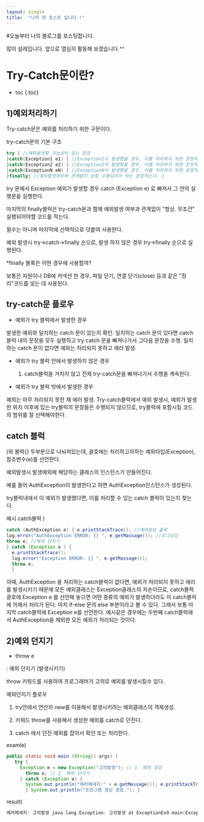 ```yaml
---
layout: single
title:  "나의 첫 포스트 입니다.!"
---
```


#오늘부터 나의 블로그를 포스팅합니다.

많이 설레입니다. 앞으로 열심히 활동해 보겠습니다.^^

# Try-Catch문이란?


* toc
{:toc}


## 1)예외처리하기

Try-catch문은 예외를 처리하기 위한 구문이다. 

try-catch문의 기본 구조 
~~~java
try { //예외발생할 가능성이 있는 문장 
}catch(Exception1 e1) { //Exception1이 발생했을 경우, 이를 처리하지 위한 문장적는다. //보통 이곳에 예외메세지를 출력하고 로그로 남김. 
}catch(Exception2 e2) { //Exception2이 발생했을 경우, 이를 처리하지 위한 문장적는다. 
}catch(ExceptionN eN) { //ExceptionN이 발생했을 경우, 이를 처리하지 위한 문장적는다. 
}finally{ //예외발생여부에 관계없이 상항 수행되어야 하는 문장적는다. }
~~~

try 문에서 Exception 예외가 발생할 경우 catch (Exception e) 로 빠져서 그 안의 실행문을 실행한다.

마지막의 finally블럭은 try-catch문과 함께 예외발생 여부과 관계없이 "항상. 무조건" 실행되어야할 코드를 적는다.

필수는 아니며 마지막에 선택적으로 덧붙여 사용한다.

예외 발생시 try->catch->finally 순으로,  발생 하지 않은 경우 try->finally 순으로 실행된다.  

 

*finally 블록은 어떤 경우에 사용할까?

 보통은 자원이나 DB에 커넥션 한 경우, 파일 닫기, 연결 닫기(close) 등과 같은 "정리"코드를 넣는 데 사용된다.



## try-catch문 플로우 
- 예외가 try 블럭에서 발생한 경우

 발생한 예외와 일치하는 catch 문이 있는지 확인. 
 일치하는 catch 문이 있다면 catch 블럭 내의 문장을 모두 실행하고 try catch 문을 빠져나가서 그다음 문장을 수행.
 일치하는 catch 문이 없다면 예외는 처리되지 못하고 에러 발생.
- 예외가 try 블럭 안에서 발생하지 않은 경우

  1. catch블럭을 거치지 않고 전체 try-catch문을 빠져나가서 수행을 계속한다. 

 

- 예외가 try 블럭 밖에서 발생한 경우

 예외는 아무 처리되지 못한 채 에러 발생.
Try-catch블럭에서 예외 발생시, 예외가 발생한 위치 이후에 있는 try블럭의 문장들은 수행되지 않으므로, try블럭에 포함시킬 코드의 범위를 잘 선택해야한다. 

## catch 블럭 
)와 블럭{} 두부분으로 나눠져있는데, 괄호에는 처리하고자하는 예외타입(Exception), 참조변수(e)를 선언한다.

예외발생시 발생예외에 해당하는 클래스의 인스턴스가 만들어진다.

예를 들어 AuthException이 발생한다고 하면 AuthException인스턴스가 생성된다. 

try블럭내에서 이 예외가 발생했다면, 이를 처리할 수 있는 catch 블럭이 있는지 찾는다. 

예시 catch블럭 )
~~~java 
catch (AuthException e) { e.printStackTrace(); //예외정보 출력 
log.error("AuthException ERROR: {} ", e.getMassage()); //로그남김 
throw e; //예외 던지기 
} catch (Exception e ) { 
  e.printStackTrace(); 
  log.error("Exception ERROR: {} ", e.getMassage()); 
  throw e; 
  }
~~~

 이때, AuthException 을 처리하는 catch블럭이 없다면, 예외가 처리되지 못하고 에러를 발생시키기 때문에
 모든 예외클래스는 Exception클래스의 자손이므로, catch블럭 괄호에 Exception e 를 선언해 놓으면 
 어떤 종류의 예외가 발생하더라도 이 catch블럭에 의해서 처리가 된다. 마치 if-else 문의 else 부분이라고 볼 수 있다.
 그래서 보통 마지막 catch블럭에 Exception e를 선언한다. 
 예시같은 경우에는 두번째 catch블럭에서 AuthException을 제외한 모든 예외가 처리되는 것이다.


## 2)예외 던지기
* throw e

: 예외 던지기 (발생시키기)

throw 키워드를  사용하여 프로그래머가 고의로 예외를 발생시킬수 있다.

 

예외던지기 플로우 

1. try안에서 연산자 new를 이용해서 발생시키려는 예외클래스의 객체생성.

2. 키워드 throw를 사용해서 생성한 예외를 catch로 던진다. 

3. catch 에서 던진 예외를 잡아서 확인 또는 처리한다. 


examle)
```java 
public static void main (String[] args) {
   try { 
     Exception e = new Exception("고의발생"); // 1. 예외 생성 
       throw e; // 2. 예외 던지기 
     } catch (Exception e) { 
       System.out.println("에러메세지:" + e.getMessage()); e.printStackTrace(); //예외정보 출력 
       } System.out.println("프로그램 정상 종료."); }
```
result) 
```c
에러메세지: 고의발생 java.lang.Exception: 고의발생 at ExceptionEx9.main(ExceptionEx9.java:4) 프로그램 정상 종료.

```

